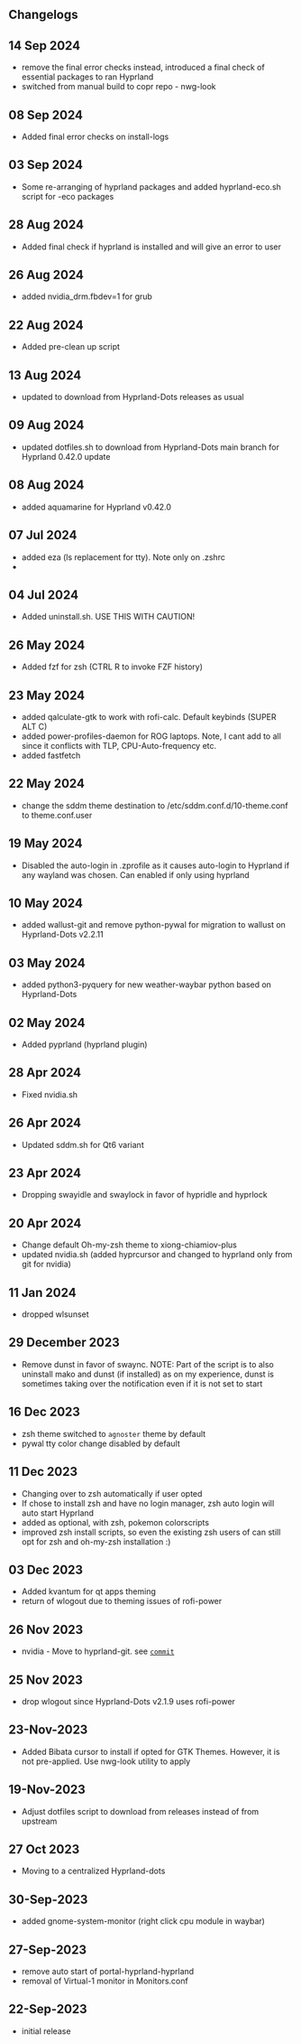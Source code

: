 ## Changelogs

## 14 Sep 2024
- remove the final error checks instead, introduced a final check of essential packages to ran Hyprland
- switched from manual build to copr repo - nwg-look

## 08 Sep 2024
- Added final error checks on install-logs

## 03 Sep 2024
- Some re-arranging of hyprland packages and added hyprland-eco.sh script for -eco packages

## 28 Aug 2024
- Added final check if hyprland is installed and will give an error to user

## 26 Aug 2024
- added nvidia_drm.fbdev=1 for grub

## 22 Aug 2024
- Added pre-clean up script

## 13 Aug 2024
- updated to download from Hyprland-Dots releases as usual

## 09 Aug 2024
- updated dotfiles.sh to download from Hyprland-Dots main branch for Hyprland 0.42.0 update

## 08 Aug 2024
- added aquamarine for Hyprland v0.42.0

## 07 Jul 2024
- added eza (ls replacement for tty). Note only on .zshrc
- 
## 04 Jul 2024
- Added uninstall.sh. USE THIS WITH CAUTION!

## 26 May 2024
- Added fzf for zsh (CTRL R to invoke FZF history)

## 23 May 2024
- added qalculate-gtk to work with rofi-calc. Default keybinds (SUPER ALT C)
- added power-profiles-daemon for ROG laptops. Note, I cant add to all since it conflicts with TLP, CPU-Auto-frequency etc.
- added fastfetch

## 22 May 2024
- change the sddm theme destination to /etc/sddm.conf.d/10-theme.conf to theme.conf.user

## 19 May 2024
- Disabled the auto-login in .zprofile as it causes auto-login to Hyprland if any wayland was chosen. Can enabled if only using hyprland

## 10 May 2024
- added wallust-git and remove python-pywal for migration to wallust on Hyprland-Dots v2.2.11

## 03 May 2024
- added python3-pyquery for new weather-waybar python based on Hyprland-Dots

## 02 May 2024
- Added pyprland (hyprland plugin)

## 28 Apr 2024
- Fixed nvidia.sh

## 26 Apr 2024
- Updated sddm.sh for Qt6 variant

## 23 Apr 2024
- Dropping swayidle and swaylock in favor of hypridle and hyprlock

## 20 Apr 2024
- Change default Oh-my-zsh theme to xiong-chiamiov-plus
- updated nvidia.sh (added hyprcursor and changed to hyprland only from git for nvidia)

## 11 Jan 2024
- dropped wlsunset

## 29 December 2023
- Remove dunst in favor of swaync. NOTE: Part of the script is to also uninstall mako and dunst (if installed) as on my experience, dunst is sometimes taking over the notification even if it is not set to start

## 16 Dec 2023
- zsh theme switched to `agnoster` theme by default
- pywal tty color change disabled by default

## 11 Dec 2023
- Changing over to zsh automatically if user opted
- If chose to install zsh and have no login manager, zsh auto login will auto start Hyprland
- added as optional, with zsh, pokemon colorscripts
- improved zsh install scripts, so even the existing zsh users of can still opt for zsh and oh-my-zsh installation :)

## 03 Dec 2023
- Added kvantum for qt apps theming
- return of wlogout due to theming issues of rofi-power

## 26 Nov 2023
- nvidia - Move to hyprland-git. see [`commit`](https://github.com/hyprwm/Hyprland/commit/cd96ceecc551c25631783499bd92c6662c5d3616)

## 25 Nov 2023
- drop wlogout since Hyprland-Dots v2.1.9 uses rofi-power

## 23-Nov-2023
- Added Bibata cursor to install if opted for GTK Themes. However, it is not pre-applied. Use nwg-look utility to apply

## 19-Nov-2023
- Adjust dotfiles script to download from releases instead of from upstream

## 27 Oct 2023
- Moving to a centralized Hyprland-dots

## 30-Sep-2023
- added gnome-system-monitor (right click cpu module in waybar)

## 27-Sep-2023
- remove auto start of portal-hyprland-hyprland
- removal of Virtual-1 monitor in Monitors.conf

## 22-Sep-2023
- initial release

